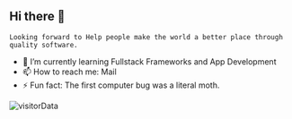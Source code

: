 ## Hi there 👋

```Looking forward to Help people make the world a better place through quality software.```

- 🌱 I’m currently learning Fullstack Frameworks and App Development
- 📫 How to reach me: Mail
- ⚡ Fun fact: The first computer bug was a literal moth.

![visitorData](_https://visitor-badge.laobi.icu/badge?page_id=iamvkr.visitor-badge&left_text=Profile%20Views%20:)
